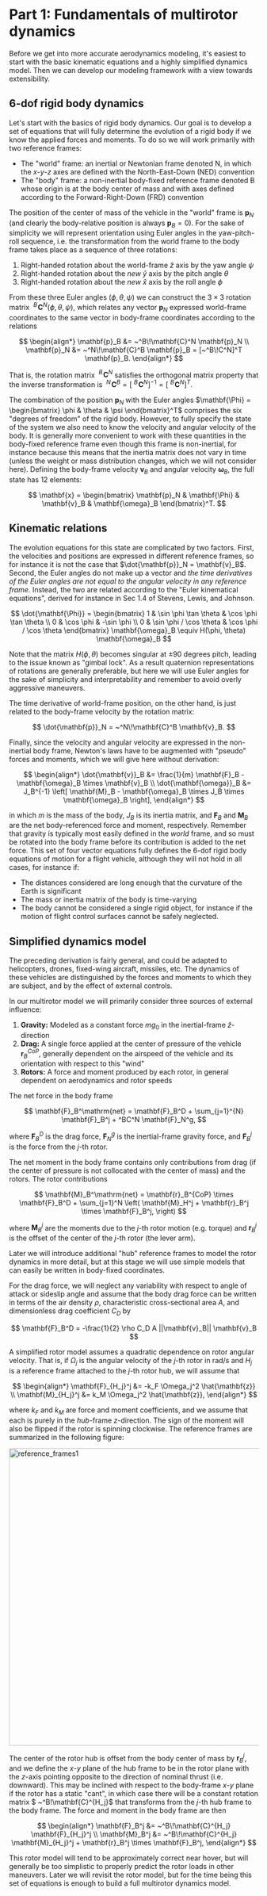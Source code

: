 # Part 1: Fundamentals of multirotor dynamics

Before we get into more accurate aerodynamics modeling, it's easiest to start with the basic kinematic equations and a highly simplified dynamics model.  Then we can develop our modeling framework with a view towards extensibility.

## 6-dof rigid body dynamics

Let's start with the basics of rigid body dynamics.  Our goal is to develop a set of equations that will fully determine the evolution of a rigid body if we know the applied forces and moments.  To do so we will work primarily with two reference frames:

* The "world" frame: an inertial or Newtonian frame denoted N, in which the $x$-$y$-$z$ axes are defined with the North-East-Down (NED) convention
* The "body" frame: a non-inertial body-fixed reference frame denoted B whose origin is at the body center of mass and with axes defined according to the Forward-Right-Down (FRD) convention

The position of the center of mass of the vehicle in the "world" frame is $\mathbf{p}_N$ (and clearly the body-relative position is always $\mathbf{p}_B = 0$).  For the sake of simplicity we will represent orientation using Euler angles in the yaw-pitch-roll sequence, i.e. the transformation from the world frame to the body frame takes place as a sequence of three rotations:

1. Right-handed rotation about the world-frame $\hat{z}$ axis by the yaw angle $\psi$
2. Right-handed rotation about the _new_ $\hat{y}$ axis by the pitch angle $\theta$
3. Right-handed rotation about the _new_ $\hat{x}$ axis by the roll angle $\phi$

From these three Euler angles $(\phi, \theta, \psi)$ we can construct the $3 \times 3$ rotation matrix $~^B\!\mathbf{C}^N(\phi, \theta, \psi)$, which relates any vector $\mathbf{p}_N$ expressed world-frame coordinates to the same vector in body-frame coordinates according to the relations

$$
\begin{align*}
\mathbf{p}_B &= ~^B\!\mathbf{C}^N \mathbf{p}_N \\
\mathbf{p}_N &= ~^N\!\mathbf{C}^B \mathbf{p}_B = [~^B\!C^N]^T \mathbf{p}_B.
\end{align*}
$$

That is, the rotation matrix $~^B\!\mathbf{C}^N$ satisfies the orthogonal matrix property that the inverse transformation is $~^N\!\mathbf{C}^B = [~^B\!\mathbf{C}^N]^{-1} = [~^B\!\mathbf{C}^N]^T$.

The combination of the position $\mathbf{p}_N$ with the Euler angles $\mathbf{\Phi} = \begin{bmatrix} \phi & \theta & \psi \end{bmatrix}^T$ comprises the six "degrees of freedom" of the rigid body.
However, to fully specify the state of the system we also need to know the velocity and angular velocity of the body.  It is generally more convenient to work with these quantities in the body-fixed reference frame even though this frame is non-inertial, for instance because this means that the inertia matrix does not vary in time (unless the weight or mass distribution changes, which we will not consider here).  Defining the body-frame velocity $\mathbf{v}_B$ and angular velocity $\mathbf{\omega}_B$, the full state has 12 elements:

$$
\mathbf{x} = \begin{bmatrix} \mathbf{p}_N & \mathbf{\Phi} & \mathbf{v}_B & \mathbf{\omega}_B \end{bmatrix}^T.
$$

## Kinematic relations

The evolution equations for this state are complicated by two factors.  First, the velocities and positions are expressed in different reference frames, so for instance it is not the case that $\dot{\mathbf{p}}_N = \mathbf{v}_B$.  Second, the Euler angles do not make up a vector and _the time derivatives of the Euler angles are not equal to the angular velocity in any reference frame._
Instead, the two are related according to the "Euler kinematical equations", derived for instance in Sec 1.4 of Stevens, Lewis, and Johnson.

$$
\dot{\mathbf{\Phi}} = \begin{bmatrix}
1 & \sin \phi \tan \theta & \cos \phi \tan \theta \\
0 & \cos \phi & -\sin \phi \\
0 & \sin \phi / \cos \theta & \cos \phi / \cos \theta
\end{bmatrix}
\mathbf{\omega}_B \equiv H(\phi, \theta) \mathbf{\omega}_B
$$

Note that the matrix $H(\phi, \theta)$ becomes singular at $\pm 90$ degrees pitch, leading to the issue known as "gimbal lock".
As a result quaternion representations of rotations are generally preferable, but here we will use Euler angles for the sake of simplicity and interpretability and remember to avoid overly aggressive maneuvers.

The time derivative of world-frame position, on the other hand, is just related to the body-frame velocity by the rotation matrix:

$$
\dot{\mathbf{p}}_N = ~^N\!\mathbf{C}^B \mathbf{v}_B.
$$

Finally, since the velocity and angular velocity are expressed in the non-inertial body frame, Newton's laws have to be augmented with "pseudo" forces and moments, which we will give here without derivation:

$$
\begin{align*}
\dot{\mathbf{v}}_B &= \frac{1}{m} \mathbf{F}_B - \mathbf{\omega}_B \times \mathbf{v}_B \\
\dot{\mathbf{\omega}}_B &= J_B^{-1} \left[ \mathbf{M}_B - \mathbf{\omega}_B \times J_B \times \mathbf{\omega}_B \right],
\end{align*}
$$

in which $m$ is the mass of the body, $J_B$ is its inertia matrix, and $\mathbf{F}_B$ and $\mathbf{M}_B$ are the net body-referenced force and moment, respectively.  Remember that gravity is typically most easily defined in the _world_ frame, and so must be rotated into the body frame before its contribution is added to the net force.  This set of four vector equations fully defines the 6-dof rigid body equations of motion for a flight vehicle, although they will not hold in all cases, for instance if:

* The distances considered are long enough that the curvature of the Earth is significant
* The mass or inertia matrix of the body is time-varying
* The body cannot be considered a single rigid object, for instance if the motion of flight control surfaces cannot be safely neglected.

## Simplified dynamics model

The preceding derivation is fairly general, and could be adapted to helicopters, drones, fixed-wing aircraft, missiles, etc.
The dynamics of these vehicles are distinguished by the forces and moments to which they are subject, and by the effect of external controls.

In our multirotor model we will primarily consider three sources of external influence:

1. __Gravity:__ Modeled as a constant force $m g_0$ in the inertial-frame $\hat{z}$-direction
2. __Drag:__ A single force applied at the center of pressure of the vehicle $\mathbf{r}_B^{CoP}$, generally dependent on the airspeed of the vehicle and its orientation with respect to this "wind"
3. __Rotors:__ A force and moment produced by each rotor, in general dependent on aerodynamics and rotor speeds

The net force in the body frame

$$
\mathbf{F}_B^\mathrm{net} = \mathbf{F}_B^D + \sum_{j=1}^{N} \mathbf{F}_B^j + ^BC^N \mathbf{F}_N^g,
$$

where $\mathbf{F}_B^D$ is the drag force, $\mathbf{F}_N^g$ is the inertial-frame gravity force, and $\mathbf{F}_B^j$ is the force from the $j$-th rotor.

The net moment in the body frame contains only contributions from drag (if the center of pressure is not collocated with the center of mass) and the rotors.  The rotor contributions 

$$
\mathbf{M}_B^\mathrm{net} = \mathbf{r}_B^{CoP} \times \mathbf{F}_B^D + \sum_{j=1}^N \left( 
\mathbf{M}_H^j + \mathbf{r}_B^j \times \mathbf{F}_B^j,
\right)
$$

where $\mathbf{M}_B^j$ are the moments due to the $j$-th rotor motion (e.g. torque) and $\mathbf{r}_B^j$ is the offset of the center of the $j$-th rotor (the lever arm).

Later we will introduce additional "hub" reference frames to model the rotor dynamics in more detail, but at this stage we will use simple models that can easily be written in body-fixed coordinates.

For the drag force, we will neglect any variability with respect to angle of attack or sideslip angle and assume that the body drag force can be written in terms of the air density $\rho$, characteristic cross-sectional area $A$, and dimensionless drag coefficient $C_D$ by

$$
\mathbf{F}_B^D = -\frac{1}{2} \rho C_D A ||\mathbf{v}_B|| \mathbf{v}_B
$$

A simplified rotor model assumes a quadratic dependence on rotor angular velocity.  That is, if $\Omega_j$ is the angular velocity of the $j$-th rotor in rad/s and $H_j$ is a reference frame attached to the $j$-th rotor hub, we will assume that

$$
\begin{align*}
\mathbf{F}_{H_j}^j &= -k_F \Omega_j^2 \hat{\mathbf{z}} \\
\mathbf{M}_{H_j}^j &= k_M \Omega_j^2 \hat{\mathbf{z}},
\end{align*}
$$

where $k_F$ and $k_M$ are force and moment coefficients, and we assume that each is purely in the _hub_-frame $z$-direction.
The sign of the moment will also be flipped if the rotor is spinning clockwise.
The reference frames are summarized in the following figure:

<img src="_static/frames1.png" alt="reference_frames1" width="600"/>

The center of the rotor hub is offset from the body center of mass by $\mathbf{r}_B^j$, and we define the $x$-$y$ plane of the hub frame to be in the rotor plane with the $z$-axis pointing opposite to the direction of nominal thrust (i.e. downward).
This may be inclined with respect to the body-frame $x$-$y$ plane if the rotor has a static "cant", in which case there will be a constant rotation matrix $ ~^B\!\mathbf{C}^{H_j}$ that transforms from the $j$-th hub frame to the body frame.
The force and moment in the body frame are then

$$
\begin{align*}
\mathbf{F}_B^j &= ~^B\!\mathbf{C}^{H_j} \mathbf{F}_{H_j}^j \\
\mathbf{M}_B^j &= ~^B\!\mathbf{C}^{H_j} \mathbf{M}_{H_j}^j + \mathbf{r}_B^j \times \mathbf{F}_B^j,
\end{align*}
$$

This rotor model will tend to be approximately correct near hover, but will generally be too simplistic to properly predict the rotor loads in other maneuvers.
Later we will revisit the rotor model, but for the time being this set of equations is enough to build a full multirotor dynamics model.


